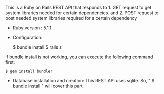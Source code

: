 This is a Ruby on Rails REST API that responds to 1. GET request to get system libraries needed for certain dependencies. and 2. POST request to post needed system libraries required for a certain dependency

* Ruby version : 5.1.1

* Configuration:

    $ bundle install
    $ rails s

if bundle install is not working, you can execute the following command first:

    $ gem install bundler

* Database installation and creation: This REST API uses sqlite. So, " $ bundle install " will cover this part

